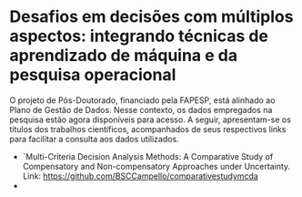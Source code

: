 # Desafios em decisões com múltiplos aspectos: integrando técnicas de aprendizado de máquina e da pesquisa operacional

O projeto de Pós-Doutorado, financiado pela FAPESP, está alinhado ao Plano de Gestão de Dados. Nesse contexto, os dados empregados na pesquisa estão agora disponíveis para acesso. A seguir, apresentam-se os títulos dos trabalhos científicos, acompanhados de seus respectivos links para facilitar a consulta aos dados utilizados.

- `Multi-Criteria Decision Analysis Methods: A Comparative Study of Compensatory and Non-compensatory Approaches under Uncertainty. Link: https://github.com/BSCCampello/comparativestudymcda
- 
